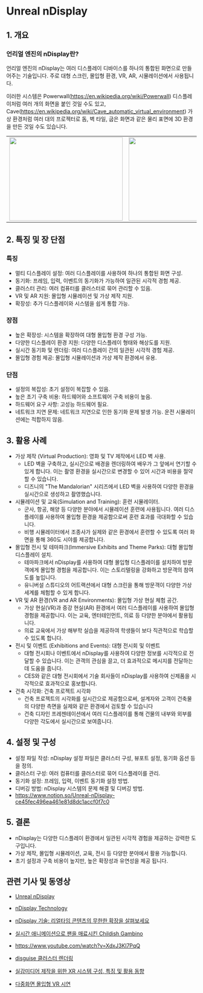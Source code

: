# Unreal nDisplay

## 1. 개요

### 언리얼 엔진의 nDisplay란?

언리얼 엔진의 nDisplay는 여러 디스플레이 디바이스를 하나의 통합된 화면으로 만들어주는 기술입니다. 주로 대형 스크린, 몰입형 환경, VR, AR, 시뮬레이션에서 사용됩니다.

이러한 시스템은 Powerwall(https://en.wikipedia.org/wiki/Powerwall) 디스플레이처럼 여러 개의 화면을 붙인 것일 수도 있고, Cave(https://en.wikipedia.org/wiki/Cave_automatic_virtual_environment) 가상 환경처럼 여러 대의 프로젝터로 돔, 벽 타일, 굽은 화면과 같은 물리 표면에 3D 환경을 만든 것일 수도 있습니다.

<table class="center">
<td style="border: none;">
    <img src="https://i.redd.it/k3l5agjumz6a1.jpg" width="300", height="220">
</td>
<td style="border: none;">
    <img src="https://d3kjluh73b9h9o.cloudfront.net/original/4X/c/4/2/c4254d144eec812de9ce28185c241b0572e5325f.jpeg" width="300", height="220">
</td>
<td style="border: none;">
    <img src="https://d3kjluh73b9h9o.cloudfront.net/original/4X/5/6/1/56155a73ee38c0f399a5d05a42b68905c65fed15.jpeg" width="300", height="220">
</td>
</table>

## 2. 특징 및 장 단점

### 특징

- 멀티 디스플레이 설정: 여러 디스플레이를 사용하여 하나의 통합된 화면 구성.
- 동기화: 프레임, 입력, 이벤트의 동기화가 가능하여 일관된 시각적 경험 제공.
- 클러스터 관리: 여러 컴퓨터를 클러스터로 묶어 관리할 수 있음.
- VR 및 AR 지원: 몰입형 시뮬레이션 및 가상 제작 지원.
- 확장성: 추가 디스플레이와 시스템을 쉽게 통합 가능.

### 장점

- 높은 확장성: 시스템을 확장하여 대형 몰입형 환경 구성 가능.
- 다양한 디스플레이 환경 지원: 다양한 디스플레이 형태와 해상도를 지원.
- 실시간 동기화 및 렌더링: 여러 디스플레이 간의 일관된 시각적 경험 제공.
- 몰입형 경험 제공: 몰입형 시뮬레이션과 가상 제작 환경에서 유용.

### 단점

- 설정의 복잡성: 초기 설정이 복잡할 수 있음.
- 높은 초기 구축 비용: 하드웨어와 소프트웨어 구축 비용이 높음.
- 하드웨어 요구 사항: 고성능 하드웨어 필요.
- 네트워크 지연 문제: 네트워크 지연으로 인한 동기화 문제 발생 가능. 운전 시뮬레이션에는 적합하지 않음.

## 3. 활용 사례

- 가상 제작 (Virtual Production): 영화 및 TV 제작에서 LED 벽 사용.
  - LED 벽을 구축하고, 실시간으로 배경을 렌더링하여 배우가 그 앞에서 연기할 수 있게 합니다. 이는 촬영 환경을 실시간으로 변경할 수 있어 시간과 비용을 절약할 수 있습니다.
  - 디즈니의 "The Mandalorian" 시리즈에서 LED 벽을 사용하여 다양한 환경을 실시간으로 생성하고 촬영했습니다.
- 시뮬레이션 및 교육(Simulation and Training): 훈련 시뮬레이터.
  - 군사, 항공, 해양 등 다양한 분야에서 시뮬레이션 훈련에 사용됩니다. 여러 디스플레이를 사용하여 몰입형 환경을 제공함으로써 훈련 효과를 극대화할 수 있습니다.
  - 비행 시뮬레이터에서 조종사가 실제와 같은 환경에서 훈련할 수 있도록 여러 화면을 통해 360도 시야를 제공합니다.
- 몰입형 전시 및 테마파크(Immersive Exhibits and Theme Parks): 대형 몰입형 디스플레이 설치.
  - 테마파크에서 nDisplay를 사용하여 대형 몰입형 디스플레이를 설치하여 방문객에게 몰입형 경험을 제공합니다. 이는 스토리텔링을 강화하고 방문객의 참여도를 높입니다.
  - 유니버설 스튜디오의 어트랙션에서 대형 스크린을 통해 방문객이 다양한 가상 세계를 체험할 수 있게 합니다.
- VR 및 AR 환경(VR and AR Environments): 몰입형 가상 현실 체험 공간.
  - 가상 현실(VR)과 증강 현실(AR) 환경에서 여러 디스플레이를 사용하여 몰입형 경험을 제공합니다. 이는 교육, 엔터테인먼트, 의료 등 다양한 분야에서 활용됩니다.
  - 의료 교육에서 가상 해부학 실습을 제공하여 학생들이 보다 직관적으로 학습할 수 있도록 합니다.
- 전시 및 이벤트 (Exhibitions and Events): 대형 전시회 및 이벤트
  - 대형 전시회나 이벤트에서 nDisplay를 사용하여 다양한 정보를 시각적으로 전달할 수 있습니다. 이는 관객의 관심을 끌고, 더 효과적으로 메시지를 전달하는 데 도움을 줍니다.
  - CES와 같은 대형 전시회에서 기술 회사들이 nDisplay를 사용하여 신제품을 시각적으로 효과적으로 홍보합니다.
- 건축 시각화: 건축 프로젝트 시각화
  - 건축 프로젝트의 시각화를 실시간으로 제공함으로써, 설계자와 고객이 건축물의 다양한 측면을 실제와 같은 환경에서 검토할 수 있습니다
  - 건축 디자인 프레젠테이션에서 여러 디스플레이를 통해 건물의 내부와 외부를 다양한 각도에서 실시간으로 보여줍니다.

## 4. 설정 및 구성

- 설정 파일 작성: nDisplay 설정 파일은 클러스터 구성, 뷰포트 설정, 동기화 옵션 등을 정의.
- 클러스터 구성: 여러 컴퓨터를 클러스터로 묶어 디스플레이를 관리.
- 동기화 설정: 프레임, 입력, 이벤트 동기화 설정 방법.
- 디버깅 방법: nDisplay 시스템의 문제 해결 및 디버깅 방법.
- https://www.notion.so/Unreal-nDisplay-ce45fec496ea461e81d8dc1accf0f7c0

## 5. 결론

- nDisplay는 다양한 디스플레이 환경에서 일관된 시각적 경험을 제공하는 강력한 도구입니다.
- 가상 제작, 몰입형 시뮬레이션, 교육, 전시 등 다양한 분야에서 활용 가능합니다.
- 초기 설정과 구축 비용이 높지만, 높은 확장성과 유연성을 제공 됩니다.

## 관련 기사 및 동영상

- [Unreal nDisplay](https://dev.epicgames.com/documentation/ko-kr/unreal-engine/ndisplay-overview-for-unreal-engine?application_version=5.3)
- [nDisplay Technology](https://cdn2.unrealengine.com/Unreal+Engine%2Fndisplay-whitepaper-final-updates%2FnDisplay_Whitepaper_FINAL-f87f7ae569861e42d965e4bffd1ee412ab49b238.pdf)

- [nDisplay 기술: 리얼타임 콘텐츠의 무한한 확장을 살펴보세요](https://www.unrealengine.com/ko/tech-blog/explore-ndisplay-technology-limitless-scaling-of-real-time-content)
- [실시간 애니메이션으로 팬을 매료시킨 Childish Gambino](https://www.unrealengine.com/ko/spotlights/childish-gambino-mesmerizes-fans-with-real-time-animation)

- https://www.youtube.com/watch?v=XdxJ3Kl7PqQ

- [disguise 클러스터 렌더링](https://www.disguise.one/media/7383/disguise_xr_ndisplay_ebook_korean.pdf)

- [실감미디어 제작을 위한 XR 시스템 구성,
  특징 및 활용 동향](https://www.kca.kr/Media_Issue_Trend/vol52/sub02_01.html)

- [다중화면 몰입형 VR 시연](https://www.youtube.com/watch?v=iARhcsI0qxc)
